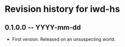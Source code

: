 # Revision history for iwd-hs

## 0.1.0.0  -- YYYY-mm-dd

* First version. Released on an unsuspecting world.

